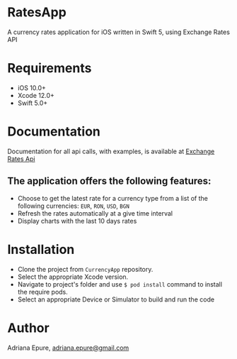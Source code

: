 # RatesApp

A currency rates application for iOS written in Swift 5, using Exchange Rates API


# Requirements


* iOS 10.0+
* Xcode 12.0+
* Swift 5.0+


# Documentation


Documentation for all api calls, with examples, is available at [Exchange Rates Api](https://api.exchangeratesapi.io)

## The application offers the following features:

* Choose to get the latest rate for a currency type from a list of the following currencies: `EUR`, `RON`, `USD`, `BGN`
* Refresh the rates automatically at a give time interval
* Display charts with the last 10 days rates

# Installation

* Clone the project from `CurrencyApp` repository. 
* Select the appropriate Xcode version.
* Navigate to project's folder and use `$ pod install`  command to install the require pods.
* Select an appropriate Device or Simulator to build and run the code


# Author
Adriana Epure, [adriana.epure@gmail.com]()
